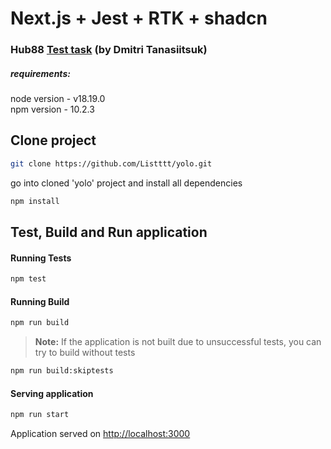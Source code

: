# Next.js + Jest + RTK + shadcn

### Hub88 [Test task](https://github.com/coingaming/hub88-fe/blob/main/README.md) (by Dmitri Tanasiitsuk)

##### requirements:
node version - v18.19.0\
npm version - 10.2.3

## Clone project
```bash
git clone https://github.com/Listttt/yolo.git
```

go into cloned 'yolo' project and install all dependencies
```bash
npm install
```

## Test, Build and Run application
#### Running Tests
```bash
npm test
```

#### Running Build
```bash
npm run build
```

> **Note:** If the application is not built due to unsuccessful tests, you can try to build without tests
```bash
npm run build:skiptests
```

#### Serving application
```bash
npm run start
```

Application served on [http://localhost:3000](http://localhost:3000)

